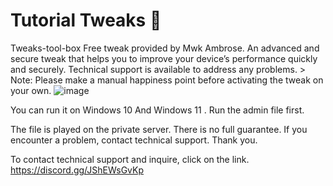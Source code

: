# Tutorial Tweaks 🚀
 Tweaks-tool-box
 Free tweak provided by Mwk Ambrose. An advanced and secure tweak that helps you to improve your device’s performance quickly and securely. Technical support is available to address any problems. > Note: Please make a manual happiness point before activating the tweak on your own.
![image](https://github.com/mwkambrose/Tweaks-tool-box-/blob/main/image%20tweaks.jpg?raw=true)


You can run it on Windows 10 And Windows 11 . Run the admin file first.

The file is played on the private server. There is no full guarantee. If you encounter a problem, contact technical support. Thank you.


To contact technical support and inquire, click on the link.  https://discord.gg/JShEWsGvKp





